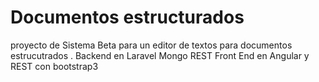 # Documentos estructurados

proyecto de Sistema Beta para un editor de textos para documentos estrucutrados . Backend en Laravel Mongo REST
Front End en Angular y REST con bootstrap3
